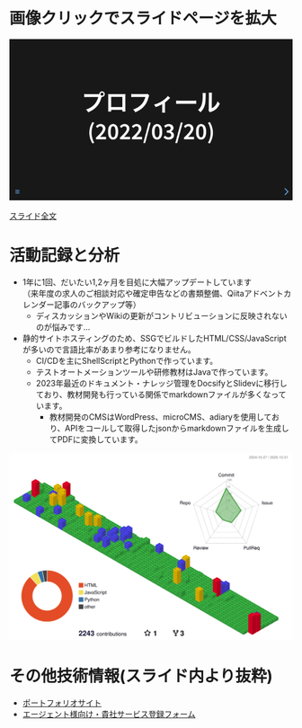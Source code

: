 # 画像クリックでスライドページを拡大
[![](https://raw.githubusercontent.com/shimajima-eiji/__Backup_Images/main/Github/shimajima-eiji.github.io/nomark/webp/profile/profile_blog_720.webp)](https://shimajima-eiji.github.io)

[スライド全文](https://github.com/shimajima-eiji/shimajima-eiji.github.io)

# 活動記録と分析
- 1年に1回、だいたい1,2ヶ月を目処に大幅アップデートしています<br>（来年度の求人のご相談対応や確定申告などの書類整備、Qiitaアドベントカレンダー記事のバックアップ等）
  - ディスカッションやWikiの更新がコントリビューションに反映されないのが悩みです…
- 静的サイトホスティングのため、SSGでビルドしたHTML/CSS/JavaScriptが多いので言語比率があまり参考になりません。
  - CI/CDを主にShellScriptとPythonで作っています。
  - テストオートメーションツールや研修教材はJavaで作っています。
  - 2023年最近のドキュメント・ナレッジ管理をDocsifyとSlidevに移行しており、教材開発も行っている関係でmarkdownファイルが多くなっています。
    - 教材開発のCMSはWordPress、microCMS、adiaryを使用しており、APIをコールして取得したjsonからmarkdownファイルを生成してPDFに変換しています。

![](https://raw.githubusercontent.com/shimajima-eiji/__Github-Operation/main/profile-3d-contrib/profile-gitblock.svg)

# その他技術情報(スライド内より抜粋)
- [ポートフォリオサイト](https://www.wantedly.com/id/nomuraya)
- [エージェント様向け・貴社サービス登録フォーム](https://docs.google.com/forms/d/e/1FAIpQLSfp6sZshBuDt_wdrIv7j7HW2Zjy9uVGknbFSB9TUGMJql95ng/viewform)
